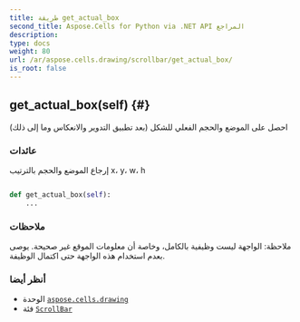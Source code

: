 ```yaml
---
title: طريقة get_actual_box
second_title: Aspose.Cells for Python via .NET API المراجع
description:
type: docs
weight: 80
url: /ar/aspose.cells.drawing/scrollbar/get_actual_box/
is_root: false
---
```

##  get_actual_box(self) {#}
احصل على الموضع والحجم الفعلي للشكل (بعد تطبيق التدوير والانعكاس وما إلى ذلك)


###  عائدات

إرجاع الموضع والحجم بالترتيب x، y، w، h


```python

def get_actual_box(self):
    ...
```


###  ملاحظات

ملاحظة: الواجهة ليست وظيفية بالكامل، وخاصة أن معلومات الموقع غير صحيحة. يوصى بعدم استخدام هذه الواجهة حتى اكتمال الوظيفة.


###  أنظر أيضا

* الوحدة [`aspose.cells.drawing`](../../)
* فئة [`ScrollBar`](/cells/python-net/ar/aspose.cells.drawing/scrollbar)
